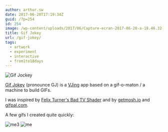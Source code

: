 ```yaml
---
author: arthur.sw
date: 2017-06-20T17:19:34Z
guid: /?p=254
id: 254
image: /wp-content/uploads/2017/06/Capture-ecran-2017-06-20-a-18.46.32-thumb.png
title: Gif Jokey
url: /gif-jokey/
tags:
  - artwork
  - experiment
  - interactive
  - from1to18days
---
```


![Gif Jockey](/wp-content/uploads/2017/06/Capture-ecran-2017-06-20-a-18.46.32.png) 

[Gif Jokey](https://arthursw.github.io/gif-jockey/) (pronounce GJ) is a [VJing](https://en.wikipedia.org/wiki/VJing) app based on a gif-o-maton / a machine to build GIFs.

I was inspired by [Felix Turner's Bad TV Shader](https://github.com/felixturner/bad-tv-shader) and by [getmosh.io](http://getmosh.io) and [gifpal.com](https://www.gifpal.com/).

A few gifs I created quite quickly:

![me3](/images/GJ/me3.gif)
![me](/images/GJ/me.gif)
